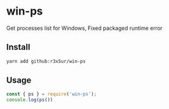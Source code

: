 # win-ps

Get processes list for Windows, Fixed packaged runtime error

## Install

```bash
yarn add github:r3x5ur/win-ps
```

## Usage

```js
const { ps } = require('win-ps');
console.log(ps())
```
